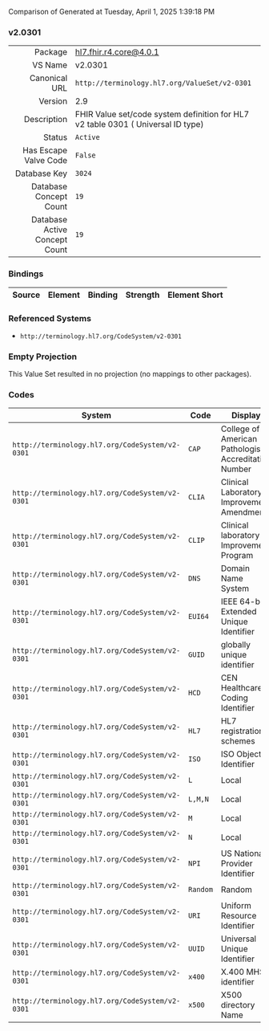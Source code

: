 Comparison of 
Generated at Tuesday, April 1, 2025 1:39:18 PM

### v2.0301

|      |     |
| ---: | --- |
| Package | hl7.fhir.r4.core@4.0.1 |
| VS Name | v2.0301 |
| Canonical URL | `http://terminology.hl7.org/ValueSet/v2-0301` |
| Version | 2.9 |
| Description | FHIR Value set/code system definition for HL7 v2 table 0301 ( Universal ID type) |
| Status | `Active` |
| Has Escape Valve Code | `False` |
| Database Key | `3024` |
| Database Concept Count | `19` |
| Database Active Concept Count | `19` |
### Bindings

| Source | Element | Binding | Strength | Element Short |
| ------ | ------- | ------- | -------- | ------------- |

### Referenced Systems

* `http://terminology.hl7.org/CodeSystem/v2-0301`
### Empty Projection

This Value Set resulted in no projection (no mappings to other packages).

### Codes

| System | Code | Display |
| ------ | ---- | ------- |
| `http://terminology.hl7.org/CodeSystem/v2-0301` | `CAP` | College of American Pathologist Accreditation Number |
| `http://terminology.hl7.org/CodeSystem/v2-0301` | `CLIA` | Clinical Laboratory Improvement Amendments |
| `http://terminology.hl7.org/CodeSystem/v2-0301` | `CLIP` | Clinical laboratory Improvement Program |
| `http://terminology.hl7.org/CodeSystem/v2-0301` | `DNS` | Domain Name System |
| `http://terminology.hl7.org/CodeSystem/v2-0301` | `EUI64` | IEEE 64-bit Extended Unique Identifier |
| `http://terminology.hl7.org/CodeSystem/v2-0301` | `GUID` | globally unique identifier |
| `http://terminology.hl7.org/CodeSystem/v2-0301` | `HCD` | CEN Healthcare Coding Identifier |
| `http://terminology.hl7.org/CodeSystem/v2-0301` | `HL7` | HL7 registration schemes |
| `http://terminology.hl7.org/CodeSystem/v2-0301` | `ISO` | ISO Object Identifier |
| `http://terminology.hl7.org/CodeSystem/v2-0301` | `L` | Local |
| `http://terminology.hl7.org/CodeSystem/v2-0301` | `L,M,N` | Local |
| `http://terminology.hl7.org/CodeSystem/v2-0301` | `M` | Local |
| `http://terminology.hl7.org/CodeSystem/v2-0301` | `N` | Local |
| `http://terminology.hl7.org/CodeSystem/v2-0301` | `NPI` | US National Provider Identifier |
| `http://terminology.hl7.org/CodeSystem/v2-0301` | `Random` | Random |
| `http://terminology.hl7.org/CodeSystem/v2-0301` | `URI` | Uniform Resource Identifier |
| `http://terminology.hl7.org/CodeSystem/v2-0301` | `UUID` | Universal Unique Identifier |
| `http://terminology.hl7.org/CodeSystem/v2-0301` | `x400` | X.400 MHS identifier |
| `http://terminology.hl7.org/CodeSystem/v2-0301` | `x500` | X500 directory Name |
